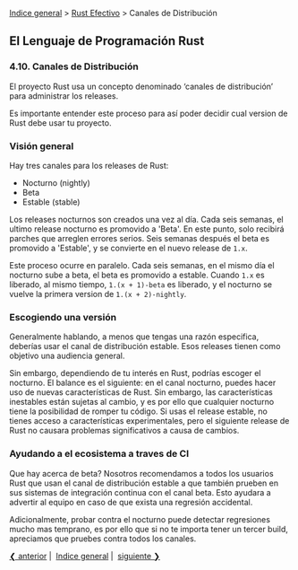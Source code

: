 [Indice general](_index.md) > [Rust Efectivo](ch04-00-effective-rust.md) >
Canales de Distribución

## El Lenguaje de Programación Rust

### 4.10. Canales de Distribución

El proyecto Rust usa un concepto denominado ‘canales de distribución’ para
administrar los releases.

Es importante entender este proceso para así poder decidir cual version de Rust
debe usar tu proyecto.

### Visión general

Hay tres canales para los releases de Rust:

* Nocturno (nightly)
* Beta
* Estable (stable)

Los releases nocturnos son creados una vez al día. Cada seis semanas, el ultimo
release nocturno es promovido a 'Beta'. En este punto, solo recibirá parches que
arreglen errores serios. Seis semanas después el beta es promovido a 'Estable',
y se convierte en el nuevo release de `1.x`.

Este proceso ocurre en paralelo. Cada seis semanas, en el mismo día el nocturno
sube a beta, el beta es promovido a estable. Cuando `1.x` es liberado, al mismo
tiempo, `1.(x + 1)-beta` es liberado, y el nocturno se vuelve la primera version
de `1.(x + 2)-nightly`.

### Escogiendo una versión

Generalmente hablando, a menos que tengas una razón especifica, deberías usar el
canal de distribución estable. Esos releases tienen como objetivo una audiencia
general.

Sin embargo, dependiendo de tu interés en Rust, podrías escoger el nocturno. El
balance es el siguiente: en el canal nocturno, puedes hacer uso de nuevas
características de Rust. Sin embargo, las características inestables están
sujetas al cambio, y es por ello que cualquier nocturno tiene la posibilidad de
romper tu código. Si usas el release estable, no tienes acceso a características
experimentales, pero el siguiente release de Rust no causara problemas
significativos a causa de cambios.

### Ayudando a el ecosistema a traves de CI

Que hay acerca de beta? Nosotros recomendamos a todos los usuarios Rust que usan
el canal de distribución estable a que también prueben en sus sistemas de
integración continua con el canal beta. Esto ayudara a advertir al equipo en
caso de que exista una regresión accidental.

Adicionalmente, probar contra el nocturno puede detectar regresiones mucho mas
temprano, es por ello que si no te importa tener un tercer build, apreciamos que
pruebes contra todos los canales.

[❮ anterior](ch04-09-borrow-and-asref.md)&nbsp;|&nbsp;
[Indice general](_index.md)&nbsp;|&nbsp;
[siguiente ❯](ch05-00-syntax-and-semantics.md)
